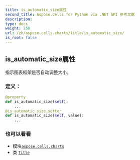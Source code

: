 ```yaml
---
title: is_automatic_size属性
second_title: Aspose.Cells for Python via .NET API 参考文献
description:
type: docs
weight: 250
url: /zh/aspose.cells.charts/title/is_automatic_size/
is_root: false
---
```

## is_automatic_size属性

指示图表框架是否自动调整大小。
### 定义：
```python
@property
def is_automatic_size(self):
    ...
@is_automatic_size.setter
def is_automatic_size(self, value):
    ...
```

### 也可以看看
* 模块[`aspose.cells.charts`](../../)
* 类 [`Title`](/cells/python-net/zh/aspose.cells.charts/title)
